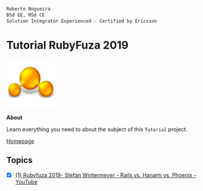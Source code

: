 ```
Roberto Nogueira  
BSd EE, MSd CE
Solution Integrator Experienced - Certified by Ericsson
```
# Tutorial RubyFuza 2019

![tutorial image](images/tutorial.png)

**About**

Learn everything you need to about the subject of this `Tutorial` project.

[Homepage](https://tutorial.com)

## Topics

* [x] [(1) Rubyfuza 2019- Stefan Wintermeyer - Rails vs. Hanami vs. Phoenix - YouTube](https://www.youtube.com/watch?v=yZNvpRtclP8&t=242s)
